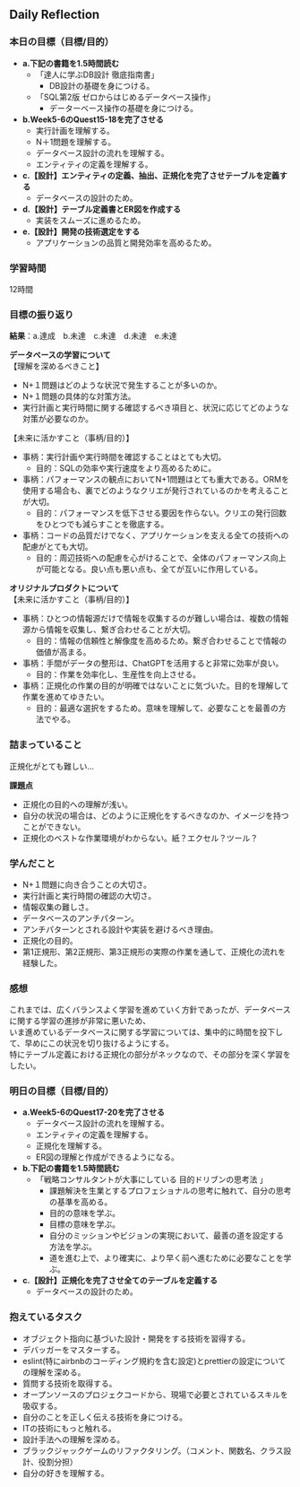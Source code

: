 ## Daily Reflection

### 本日の目標（目標/目的）
- **a.下記の書籍を1.5時間読む**
  - 「達人に学ぶDB設計 徹底指南書」   
    - DB設計の基礎を身につける。
  - 「SQL第2版 ゼロからはじめるデータベース操作」   
    - データーベース操作の基礎を身につける。
- **b.Week5-6のQuest15-18を完了させる**
  - 実行計画を理解する。
  - N＋1問題を理解する。
  - データベース設計の流れを理解する。
  - エンティティの定義を理解する。 
- **c.【設計】エンティティの定義、抽出、正規化を完了させテーブルを定義する**
  - データベースの設計のため。
- **d.【設計】テーブル定義書とER図を作成する**
  - 実装をスムーズに進めるため。
- **e.【設計】開発の技術選定をする**
  - アプリケーションの品質と開発効率を高めるため。

### 学習時間
12時間
### 目標の振り返り
**結果**：a.達成　b.未達　c.未達　d.未達　e.未達

**データベースの学習について**  
【理解を深めるべきこと】
- N+１問題はどのような状況で発生することが多いのか。
- N+１問題の具体的な対策方法。
- 実行計画と実行時間に関する確認するべき項目と、状況に応じてどのような対策が必要なのか。

【未来に活かすこと（事柄/目的）】
- 事柄：実行計画や実行時間を確認することはとても大切。
  - 目的：SQLの効率や実行速度をより高めるために。
- 事柄：パフォーマンスの観点においてN+1問題はとても重大である。ORMを使用する場合も、裏でどのようなクリエが発行されているのかを考えることが大切。
  - 目的：パフォーマンスを低下させる要因を作らない。クリエの発行回数をひとつでも減らすことを徹底する。
- 事柄：コードの品質だけでなく、アプリケーションを支える全ての技術への配慮がとても大切。
  - 目的：周辺技術への配慮を心がけることで、全体のパフォーマンス向上が可能となる。良い点も悪い点も、全てが互いに作用している。

**オリジナルプロダクトについて**  
【未来に活かすこと（事柄/目的）】
- 事柄：ひとつの情報源だけで情報を収集するのが難しい場合は、複数の情報源から情報を収集し、繋ぎ合わせることが大切。
  - 目的：情報の信頼性と解像度を高めるため。繋ぎ合わせることで情報の価値が高まる。
- 事柄：手間がデータの整形は、ChatGPTを活用すると非常に効率が良い。
  - 目的：作業を効率化し、生産性を向上させる。
- 事柄：正規化の作業の目的が明確ではないことに気づいた。目的を理解して作業を進めてゆきたい。
  - 目的：最適な選択をするため。意味を理解して、必要なことを最善の方法でやる。

### 詰まっていること
正規化がとても難しい...

**課題点**
- 正規化の目的への理解が浅い。
- 自分の状況の場合は、どのように正規化をするべきなのか、イメージを持つことができない。
- 正規化のベストな作業環境がわからない。紙？エクセル？ツール？

### 学んだこと
- N+１問題に向き合うことの大切さ。
- 実行計画と実行時間の確認の大切さ。
- 情報収集の難しさ。
- データベースのアンチパターン。
- アンチパターンとされる設計や実装を避けるべき理由。
- 正規化の目的。
- 第1正規形、第2正規形、第3正規形の実際の作業を通して、正規化の流れを経験した。

### 感想
これまでは、広くバランスよく学習を進めていく方針であったが、データベースに関する学習の進捗が非常に悪いため、  
いま進めているデータベースに関する学習については、集中的に時間を投下して、早めにこの状況を切り抜けるようにする。  
特にテーブル定義における正規化の部分がネックなので、その部分を深く学習をしたい。  

### 明日の目標（目標/目的）
- **a.Week5-6のQuest17-20を完了させる**
  - データベース設計の流れを理解する。
  - エンティティの定義を理解する。
  - 正規化を理解する。
  - ER図の理解と作成ができるようになる。
- **b.下記の書籍を1.5時間読む**  
  - 「戦略コンサルタントが大事にしている 目的ドリブンの思考法 」
    - 課題解決を生業とするプロフェショナルの思考に触れて、自分の思考の基準を高める。
    - 目的の意味を学ぶ。
    - 目標の意味を学ぶ。
    - 自分のミッションやビジョンの実現において、最善の道を設定する方法を学ぶ。
    - 道を進む上で、より確実に、より早く前へ進むために必要なことを学ぶ。
- **c.【設計】正規化を完了させ全てのテーブルを定義する**
  - データベースの設計のため。

### 抱えているタスク
- オブジェクト指向に基づいた設計・開発をする技術を習得する。  
- デバッガーをマスターする。    
- eslint(特にairbnbのコーディング規約を含む設定)とprettierの設定についての理解を深める。      
- 質問する技術を取得する。  
- オープンソースのプロジェクコードから、現場で必要とされているスキルを吸収する。  
- 自分のことを正しく伝える技術を身につける。  
- ITの技術にもっと触れる。  
- 設計手法への理解を深める。  
- ブラックジャックゲームのリファクタリング。（コメント、関数名、クラス設計、役割分担）
- 自分の好きを理解する。